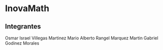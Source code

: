 # InovaMath

## Integrantes
Osmar Israel Villegas Martinez 
Mario Alberto Rangel Marquez
Martin Gabriel Godinez Morales
